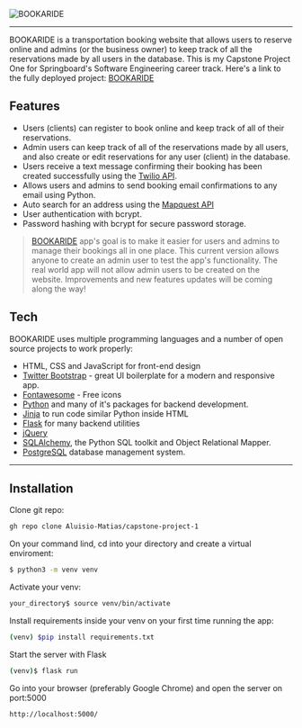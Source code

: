![BOOKARIDE](https://user-images.githubusercontent.com/91992866/182531145-2ba03f22-5c8e-4c3f-8595-c9d98ce0adaf.png)
___
BOOKARIDE is a transportation booking website that allows users to reserve online and admins (or the business owner) to keep track of all the reservations made by all users in the database. This is my Capstone Project One for Springboard's Software Engineering career track. Here's a link to the fully deployed project: [BOOKARIDE]

## Features

- Users (clients) can register to book online and keep track of all of their reservations. 
- Admin users can keep track of all of the reservations made by all users, and also create or edit reservations for any user (client) in the database. 
- Users receive a text message confirming their booking has been created successfully using the [Twilio API].   
- Allows users and admins to send booking email confirmations to any email using Python. 
- Auto search for an address using the [Mapquest API]
- User authentication with bcrypt.
- Password hashing with bcrypt for secure password storage.

>[BOOKARIDE] app's goal is to make it easier for users and admins
>to manage their bookings all in one place.
>This current version allows anyone to create an admin user to test the app's functionality.
>The real world app will not allow admin users to be created on the website. 
>Improvements and new features updates will be coming along the way! 

## Tech

BOOKARIDE uses multiple programming languages and a number of open source projects to work properly:

- HTML, CSS and JavaScript for front-end design
- [Twitter Bootstrap] - great UI boilerplate for a modern and responsive app.
- [Fontawesome] - Free icons
- [Python] and many of it's packages for backend development.
- [Jinja] to run code similar Python inside HTML
- [Flask] for many backend utilities
- [jQuery]
- [SQLAlchemy], the Python SQL toolkit and Object Relational Mapper.
- [PostgreSQL] database management system.

---

## Installation
Clone git repo:
```sh
gh repo clone Aluisio-Matias/capstone-project-1
```
On your command lind, cd into your directory and create a virtual enviroment:
```sh
$ python3 -m venv venv
```
Activate your venv:
```sh
your_directory$ source venv/bin/activate
```

Install requirements inside your venv on your first time running the app:
```sh
(venv) $pip install requirements.txt
```
Start the server with Flask
```sh
(venv)$ flask run
```
Go into your browser (preferably Google Chrome) and open the server on port:5000
```sh
http://localhost:5000/
```

[//]: # (These are reference links used in the body of this note and get stripped out when the markdown processor does its job.) 

[BOOKARIDE]:<https://book-a-ride-app.herokuapp.com/>
[Twilio API]: <https://www.twilio.com/>
[Mapquest API]: <https://developer.mapquest.com/>
[Python]: <https://www.python.org/>
[Twitter Bootstrap]: <http://twitter.github.com/bootstrap/>
[jQuery]: <http://jquery.com>
[Flask]: <https://flask.palletsprojects.com/en/2.2.x/>  
[Jinja]: <https://jinja.palletsprojects.com/en/3.0.x/>
[SQlalchemy]: <https://www.sqlalchemy.org/>
[PostgreSQL]:<https://www.postgresql.org/docs/>
[Fontawesome]: <https://fontawesome.com/>
